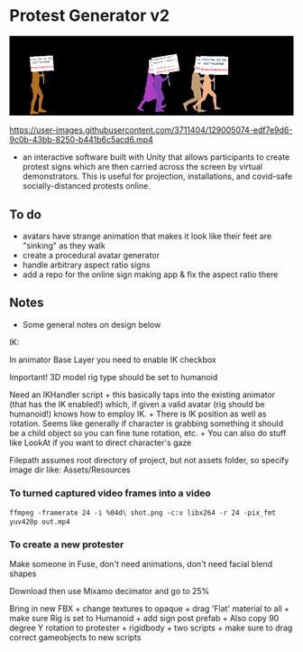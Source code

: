 # Protest Generator v2

![Screenshot.png](Screenshot.png)


https://user-images.githubusercontent.com/3711404/129005074-edf7e9d6-9c0b-43bb-8250-b441b6c5acd6.mp4


+ an interactive software built with Unity that allows participants to create protest signs which are then carried across the screen by virtual demonstrators. This is useful for projection, installations, and covid-safe socially-distanced protests online.

## To do

+ avatars have strange animation that makes it look like their feet are "sinking" as they walk
+ create a procedural avatar generator
+ handle arbitrary aspect ratio signs
+ add a repo for the online sign making app & fix the aspect ratio there

## Notes

+ Some general notes on design below

IK:

In animator Base Layer you need to enable IK checkbox

Important! 3D model rig type should be set to humanoid

Need an IKHandler script
	+ this basically taps into the existing animator (that has the IK enabled!) which, if given a valid avatar (rig should be humanoid!) knows how to employ IK.
	+ There is IK position as well as rotation. Seems like generally if character is grabbing something it should be a child object so you can fine tune rotation, etc.
	+ You can also do stuff like LookAt if you want to direct character's gaze

Filepath assumes root directory of project, but not assets folder, so specify image dir like: Assets/Resources

### To turned captured video frames into a video
```
ffmpeg -framerate 24 -i %04d\ shot.png -c:v libx264 -r 24 -pix_fmt yuv420p out.mp4
```

### To create a new protester

Make someone in Fuse, don't need animations, don't need facial blend shapes

Download then use Mixamo decimator and go to 25%

Bring in new FBX
	+ change textures to opaque
	+ drag 'Flat' material to all
	+ make sure Rig is set to Humanoid
	+ add sign post prefab
	+ Also copy 90 degree Y rotation to protester
	+ rigidbody
	+ two scripts
	+ make sure to drag correct gameobjects to new scripts

